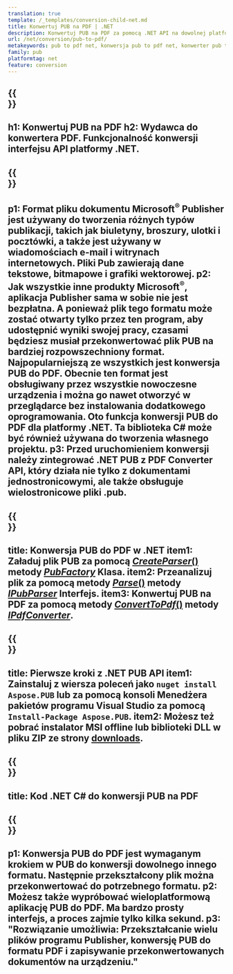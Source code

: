 ```yaml
---
translation: true
template: /_templates/conversion-child-net.md
title: Konwertuj PUB na PDF | .NET
description: Konwertuj PUB na PDF za pomocą .NET API na dowolnej platformie. Funkcjonalność konwersji wydawców, którą można łatwo zintegrować z Twoim rozwiązaniem.
url: /net/conversion/pub-to-pdf/
metakeywords: pub to pdf net, konwersja pub to pdf net, konwerter pub to pdf c#, konwersja pub to pdf c#, pub to pdf c#
family: pub
platformtag: net
feature: conversion
---
```


{{<section banner>}}
---
h1: Konwertuj PUB na PDF
h2: Wydawca do konwertera PDF. Funkcjonalność konwersji interfejsu API platformy .NET.
---

{{<section overview>}}
---
p1: Format pliku dokumentu Microsoft<sup>®</sup> Publisher jest używany do tworzenia różnych typów publikacji, takich jak biuletyny, broszury, ulotki i pocztówki, a także jest używany w wiadomościach e-mail i witrynach internetowych. Pliki Pub zawierają dane tekstowe, bitmapowe i grafiki wektorowej.
p2: Jak wszystkie inne produkty Microsoft<sup>®</sup>, aplikacja Publisher sama w sobie nie jest bezpłatna. A ponieważ plik tego formatu może zostać otwarty tylko przez ten program, aby udostępnić wyniki swojej pracy, czasami będziesz musiał przekonwertować plik PUB na bardziej rozpowszechniony format. Najpopularniejszą ze wszystkich jest konwersja PUB do PDF. Obecnie ten format jest obsługiwany przez wszystkie nowoczesne urządzenia i można go nawet otworzyć w przeglądarce bez instalowania dodatkowego oprogramowania. Oto funkcja konwersji PUB do PDF dla platformy .NET. Ta biblioteka C# może być również używana do tworzenia własnego projektu.
p3: Przed uruchomieniem konwersji należy zintegrować .NET PUB z PDF Converter API, który działa nie tylko z dokumentami jednostronicowymi, ale także obsługuje wielostronicowe pliki .pub.
---

{{<section feature1>}}
---
title: Konwersja PUB do PDF w .NET
item1: Załaduj plik PUB za pomocą [*CreateParser*()](https://reference.aspose.com/pub/net/aspose.pub/pubfactory/createparser/) metody [*PubFactory*](https://reference.aspose.com/pub/net/aspose.pub/pubfactory/) Klasa.
item2: Przeanalizuj plik za pomocą metody [*Parse*()](https://reference.aspose.com/pub/net/aspose.pub/ipubparser/parse/) metody [*IPubParser*](https://reference.aspose.com/pub/net/aspose.pub/ipubparser/) Interfejs.
item3: Konwertuj PUB na PDF za pomocą metody [*ConvertToPdf*()](https://reference.aspose.com/pub/net/aspose.pub/ipdfconverter/converttopdf/) metody [*IPdfConverter*](https://reference.aspose.com/pub/net/aspose.pub/ipdfconverter/).
---

{{<section feature2>}}
---
title: Pierwsze kroki z .NET PUB API
item1: Zainstaluj z wiersza poleceń jako ```nuget install Aspose.PUB``` lub za pomocą konsoli Menedżera pakietów programu Visual Studio za pomocą ```Install-Package Aspose.PUB```.
item2: Możesz też pobrać instalator MSI offline lub biblioteki DLL w pliku ZIP ze strony [downloads](https://releases.aspose.com/pub/net/).
---

{{<section codeexample>}}
---
title: Kod .NET C# do konwersji PUB na PDF
---

{{<section summary>}}
---
p1: Konwersja PUB do PDF jest wymaganym krokiem w PUB do konwersji dowolnego innego formatu. Następnie przekształcony plik można przekonwertować do potrzebnego formatu.
p2: Możesz także wypróbować wieloplatformową aplikację PUB do PDF. Ma bardzo prosty interfejs, a proces zajmie tylko kilka sekund.
p3: "Rozwiązanie umożliwia: Przekształcanie wielu plików programu Publisher, konwersję PUB do formatu PDF i zapisywanie przekonwertowanych dokumentów na urządzeniu."
---
